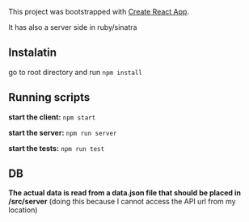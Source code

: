 This project was bootstrapped with [Create React App](https://github.com/facebook/create-react-app).

It has also a server side in ruby/sinatra

## Instalatin
go to root directory and run `npm install` 
 
## Running scripts

**start the client:** `npm start`

**start the server:** `npm run server`

**start the tests:** `npm run test`

## DB

**The actual data is read from a data.json file that should be placed in /src/server** (doing this because I cannot access the API url from my location)